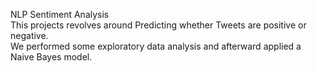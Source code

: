 NLP Sentiment Analysis <br />
This projects revolves around Predicting whether Tweets are positive or negative. <br />
We performed some exploratory data analysis and afterward applied a Naive Bayes model.
